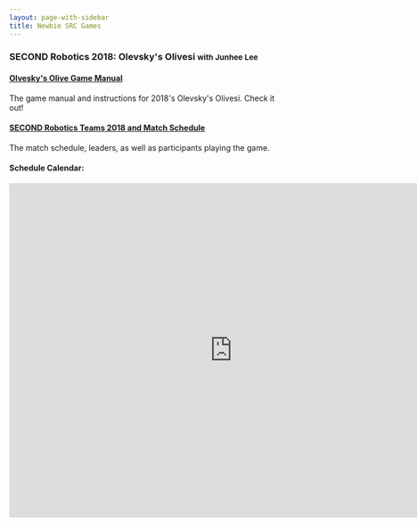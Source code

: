 ```yaml
---
layout: page-with-sidebar
title: Newbie SRC Games
---
```

### SECOND Robotics 2018: Olevsky's Olivesi <small> with Junhee Lee </small>
#### [Olvesky's Olive Game Manual](https://docs.google.com/document/d/12BA0Rs092EwPYh1zj6R95zqw7iYDeILsgGxphbwqjp0/)
The game manual and instructions for 2018's Olevsky's Olivesi. Check it out!
#### [SECOND Robotics Teams 2018 and Match Schedule](https://docs.google.com/spreadsheets/d/1bgazLchXXpn6owe_wIJcVAcXZo0iLdy7wvaKqzRyRs4/edit?usp=sharing)
The match schedule, leaders, as well as participants playing the game.
#### Schedule Calendar:
<iframe src="https://calendar.google.com/calendar/embed?src=stuypulse.com_r2j5ipbafkcf1vt2i3muu6tm20%40group.calendar.google.com&amp;ctz=America%2FNew_York" style="border: 0" width="800" height="600" frameborder="0" scrolling="no"></iframe>
